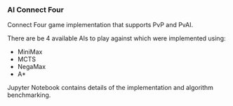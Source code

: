 ### AI Connect Four
Connect Four game implementation that supports PvP and PvAI.

There are be 4 available AIs to play against which were implemented using:

* MiniMax
* MCTS
* NegaMax
* A*

Jupyter Notebook contains details of the implementation and algorithm benchmarking.
